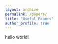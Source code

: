 ```yaml
---
layout: archive
permalink: /papers/
title: "Useful Papers"
author_profile: true
---
```


hello world!